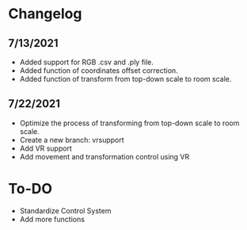 # Changelog

## 7/13/2021
- Added support for RGB .csv and .ply file.
- Added function of coordinates offset correction.
- Added function of transform from top-down scale to room scale. 

## 7/22/2021
- Optimize the process of transforming from top-down scale to room scale.  
- Create a new branch: vrsupport
- Add VR support
- Add movement and transformation control using VR

# To-DO
- Standardize Control System
- Add more functions
  